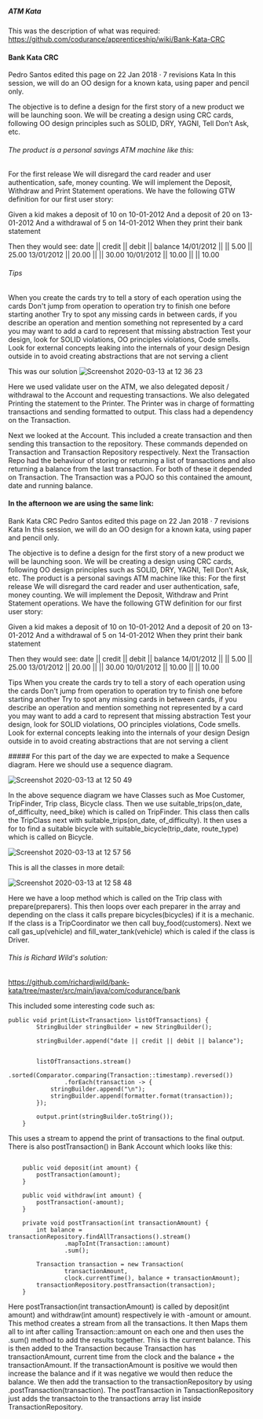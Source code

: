 ##### ATM Kata

This was the description of what was required:
https://github.com/codurance/apprenticeship/wiki/Bank-Kata-CRC

#### Bank Kata CRC
Pedro Santos edited this page on 22 Jan 2018 · 7 revisions
Kata
In this session, we will do an OO design for a known kata, using paper and pencil only.

The objective is to define a design for the first story of a new product we will be launching soon.
We will be creating a design using CRC cards, following OO design principles such as SOLID, DRY, YAGNI, Tell Don’t Ask, etc.


###### The product is a personal savings ATM machine like this:
For the first release
We will disregard the card reader and user authentication, safe, money counting.
We will implement the Deposit, Withdraw and Print Statement operations.
We have the following GTW definition for our first user story:

Given a kid makes a deposit of 10 on 10-01-2012
And a deposit of 20 on 13-01-2012
And a withdrawal of 5 on 14-01-2012
When they print their bank statement

Then they would see:
date || credit || debit || balance
14/01/2012 || || 5.00 || 25.00
13/01/2012 || 20.00 || || 30.00
10/01/2012 || 10.00 || || 10.00

###### Tips
When you create the cards try to tell a story of each operation using the cards
Don't jump from operation to operation try to finish one before starting another
Try to spot any missing cards in between cards, if you describe an operation and mention something not represented by a card you may want to add a card to represent that missing abstraction
Test your design, look for SOLID violations, OO principles violations, Code smells.
Look for external concepts leaking into the internals of your design
Design outside in to avoid creating abstractions that are not serving a client

This was our solution
![Screenshot 2020-03-13 at 12 36 23](https://user-images.githubusercontent.com/27693622/76621446-44c34800-6527-11ea-99f6-a13cd33a6224.png)

Here we used validate user on the ATM, we also delegated deposit / withdrawal to the Account and requesting transactions. We also delegated Printing the statement to the Printer. The Printer was in charge of formatting transactions and sending formatted to output. This class had a dependency on the Transaction. 

Next we looked at the Account. This included a create transaction and then sending this transaction to the repository. These commands depended on Transaction and Transaction Repository respectively. Next the Transaction Repo had the behaviour of storing or returning a list of transactions and also returning a balance from the last transaction. For both of these it depended on Transaction. The Transaction was a POJO so this contained the amount, date and running balance.

#### In the afternoon we are using the same link:

Bank Kata CRC
Pedro Santos edited this page on 22 Jan 2018 · 7 revisions
Kata
In this session, we will do an OO design for a known kata, using paper and pencil only.

The objective is to define a design for the first story of a new product we will be launching soon.
We will be creating a design using CRC cards, following OO design principles such as SOLID, DRY, YAGNI, Tell Don’t Ask, etc.
The product is a personal savings ATM machine like this:
For the first release
We will disregard the card reader and user authentication, safe, money counting.
We will implement the Deposit, Withdraw and Print Statement operations.
We have the following GTW definition for our first user story:

Given a kid makes a deposit of 10 on 10-01-2012
And a deposit of 20 on 13-01-2012
And a withdrawal of 5 on 14-01-2012
When they print their bank statement

Then they would see:
date || credit || debit || balance
14/01/2012 || || 5.00 || 25.00
13/01/2012 || 20.00 || || 30.00
10/01/2012 || 10.00 || || 10.00

Tips
When you create the cards try to tell a story of each operation using the cards
Don't jump from operation to operation try to finish one before starting another
Try to spot any missing cards in between cards, if you describe an operation and mention something not represented by a card you may want to add a card to represent that missing abstraction
Test your design, look for SOLID violations, OO principles violations, Code smells.
Look for external concepts leaking into the internals of your design
Design outside in to avoid creating abstractions that are not serving a client

##### For this part of the day we are expected to make a Sequence diagram. Here we should use a sequence diagram.

![Screenshot 2020-03-13 at 12 50 49](https://user-images.githubusercontent.com/27693622/76622602-bac8ae80-6529-11ea-8c0f-80b7663b8508.png)

In the above sequence diagram we have Classes such as Moe Customer, TripFinder, Trip class, Bicycle class. Then we use suitable_trips(on_date, of_difficulty, need_bike) which is called on TripFinder. This class then calls the TripClass next with suitable_trips(on_date, of_difficulty). It then uses a for to find a suitable bicycle with suitable_bicycle(trip_date, route_type) which is called on Bicycle.

![Screenshot 2020-03-13 at 12 57 56](https://user-images.githubusercontent.com/27693622/76622884-4d694d80-652a-11ea-91d6-e59cd1897b55.png)

This is all the classes in more detail:

![Screenshot 2020-03-13 at 12 58 48](https://user-images.githubusercontent.com/27693622/76622951-6b36b280-652a-11ea-9cb9-0c9161f8f24a.png)

Here we have a loop method which is called on the Trip class with prepare(preparers). This then loops over each preparer in the array and depending on the class it calls prepare bicycles(bicycles) if it is a mechanic. If the class is a TripCoordinator we then call buy_food(customers). Next we call gas_up(vehicle) and fill_water_tank(vehicle) which is caled if the class is Driver.

###### This is Richard Wild's solution:
https://github.com/richardjwild/bank-kata/tree/master/src/main/java/com/codurance/bank

This included some interesting code such as:
```
public void print(List<Transaction> listOfTransactions) {
        StringBuilder stringBuilder = new StringBuilder();

        stringBuilder.append("date || credit || debit || balance");


        listOfTransactions.stream()
                .sorted(Comparator.comparing(Transaction::timestamp).reversed())
                .forEach(transaction -> {
            stringBuilder.append("\n");
            stringBuilder.append(formatter.format(transaction));
        });

        output.print(stringBuilder.toString());
    }
```

This uses a stream to append the print of transactions to the final output. There is also postTransaction() in Bank Account which looks like this:
```

    public void deposit(int amount) {
        postTransaction(amount);
    }

    public void withdraw(int amount) {
        postTransaction(-amount);
    }

    private void postTransaction(int transactionAmount) {
        int balance = transactionRepository.findAllTransactions().stream()
                .mapToInt(Transaction::amount)
                .sum();

        Transaction transaction = new Transaction(
                transactionAmount,
                clock.currentTime(), balance + transactionAmount);
        transactionRepository.postTransaction(transaction);
    }

```
Here postTransaction(int transactionAmount) is called by deposit(int amount) and withdraw(int amount) respectively ie with -amount or amount. This method creates a stream from all the transactions. It then Maps them all to int after calling Transaction::amount on each one and then uses the .sum() method to add the results together. This is the current balance. This is then added to the Transaction because Transaction has transactionAmount, current time from the clock and the balance + the transactionAmount. If the transactionAmount is positive we would then increase the balance and if it was negative we would then reduce the balance. We then add the transaction to the transactionRepository by using .postTransaction(transaction). The postTransaction in TansactionRepository just adds the transactoin to the transactions array list inside TransactionRepository.

